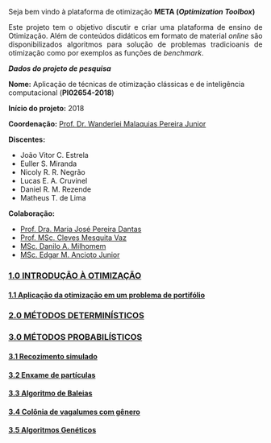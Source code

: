Seja bem vindo à plataforma de otimização **META (_Optimization Toolbox_)**

<p align="justify">Este projeto tem o objetivo discutir e criar uma plataforma de ensino de Otimização. Além de conteúdos didáticos em formato de material <i>online</i> são disponibilizados algoritmos para solução de problemas tradicioanis de otimização como por exemplos as funções de <i>benchmark</i>.</p> 

_**Dados do projeto de pesquisa**_  

**Nome:** Aplicação de técnicas de otimização clássicas e de inteligência computacional (**PI02654-2018**)  

**Início do projeto:** 2018  

**Coordenação:** [Prof. Dr. Wanderlei Malaquias Pereira Junior](http://lattes.cnpq.br/2268506213083114)    

**Discentes:**  
- João Vitor C. Estrela   
- Euller S. Miranda  
- Nicoly R. R. Negrão
- Lucas E. A. Cruvinel
- Daniel R. M. Rezende
- Matheus T. de Lima



**Colaboração:**    
- [Prof. Dra. Maria José Pereira Dantas](http://lattes.cnpq.br/5115002204148904)
- [Prof. MSc. Cleves Mesquita Vaz](http://lattes.cnpq.br/6391948168875973)
- [MSc. Danilo A. Milhomem](http://lattes.cnpq.br/9428417303686292)
- [MSc. Edgar M. Ancioto Junior](http://lattes.cnpq.br/7117015785768463)

### [1.0 INTRODUÇÃO À OTIMIZAÇÃO](https://wmpjrufg.github.io/META_PLATAFORMA/CAP_10000.html)
#### [1.1 Aplicação da otimização em um problema de portifólio](https://wmpjrufg.github.io/META_PLATAFORMA/CAP_11000.html)
### [2.0 MÉTODOS DETERMINÍSTICOS](https://wmpjrufg.github.io/META_PLATAFORMA/CAP_20000.html)
### [3.0 MÉTODOS PROBABILÍSTICOS](https://wmpjrufg.github.io/META_PLATAFORMA/CAP_30000.html)
#### [3.1 Recozimento simulado](https://wmpjrufg.github.io/META_PLATAFORMA/CAP_31000.html)
#### [3.2 Enxame de partículas](https://wmpjrufg.github.io/META_PLATAFORMA/CAP_32000.html)
#### [3.3 Algoritmo de Baleias](https://wmpjrufg.github.io/META_PLATAFORMA/CAP_33000.html)
#### [3.4 Colônia de vagalumes com gênero](https://wmpjrufg.github.io/META_PLATAFORMA/CAP_34000.html)
#### [3.5 Algoritmos Genéticos](https://wmpjrufg.github.io/META_PLATAFORMA/CAP_35000.html)


